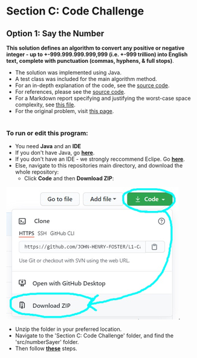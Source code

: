 <h1>Section C: Code Challenge</h1>

## Option 1: Say the Number

**This solution defines an algorithm to convert any positive or negative integer - up to +-999.999.999.999,999 (i.e. +-999 trillion) into English text, complete with punctuation (commas, hyphens, & full stops)**.

* The solution was implemented using Java.
* A test class was included for the main algorithm method.
* For an in-depth explanation of the code, see the [source code](https://github.com/J-E-Foster/Hyperiondev-Take-Home-Test/blob/master/Section%20C:%20Code%20Challenge/src/numberSayer/NumberSayer.java).
* For references, please see the [source code](https://github.com/J-E-Foster/Hyperiondev-Take-Home-Test/blob/master/Section%20C:%20Code%20Challenge/src/numberSayer/NumberSayer.java).
* For a Markdown report specifying and justifying the worst-case space complexity, see [this file](REPORT.md).
* For the original problem, visit [this page](https://edabit.com/challenge/4E9gTrRWErpTCA2FQ).<br /><br />

### To run or edit this program:

* You need **Java** and an **IDE**
* If you don't have Java, go [**here**](RUNME.md#how-to-install-java).
* If you don't have an IDE - we strongly reccommend Eclipe. Go [**here**](RUNME.md#how-to-install-eclipse).
* Else, navigate to this repositories main directory, and download the whole repository: 
  * Click **Code** and then **Download ZIP**:

![](Github-images/0.jpg).
	
* Unzip the folder in your preferred location.
* Navigate to the 'Section C: Code Challenge' folder, and find the 'src/numberSayer' folder.
* Then follow [**these**](RUNME.md#how-to-run-a-program-via-eclipse) steps.
